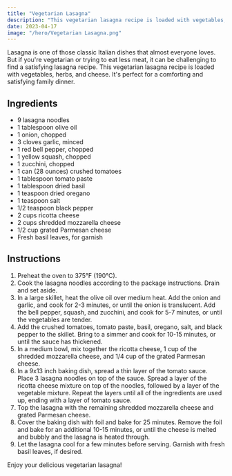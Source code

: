 ```yaml
---
title: "Vegetarian Lasagna"
description: "This vegetarian lasagna recipe is loaded with vegetables, herbs, and cheese. It's perfect for a comforting and satisfying family dinner."
date: 2023-04-17
image: "/hero/Vegetarian Lasagna.png"
---
```


Lasagna is one of those classic Italian dishes that almost everyone loves. But if you're vegetarian or trying to eat less meat, it can be challenging to find a satisfying lasagna recipe. This vegetarian lasagna recipe is loaded with vegetables, herbs, and cheese. It's perfect for a comforting and satisfying family dinner.

## Ingredients

- 9 lasagna noodles
- 1 tablespoon olive oil
- 1 onion, chopped
- 3 cloves garlic, minced
- 1 red bell pepper, chopped
- 1 yellow squash, chopped
- 1 zucchini, chopped
- 1 can (28 ounces) crushed tomatoes
- 1 tablespoon tomato paste
- 1 tablespoon dried basil
- 1 teaspoon dried oregano
- 1 teaspoon salt
- 1/2 teaspoon black pepper
- 2 cups ricotta cheese
- 2 cups shredded mozzarella cheese
- 1/2 cup grated Parmesan cheese
- Fresh basil leaves, for garnish

## Instructions

1.  Preheat the oven to 375°F (190°C).
2.  Cook the lasagna noodles according to the package instructions. Drain and set aside.
3.  In a large skillet, heat the olive oil over medium heat. Add the onion and garlic, and cook for 2-3 minutes, or until the onion is translucent. Add the bell pepper, squash, and zucchini, and cook for 5-7 minutes, or until the vegetables are tender.
4.  Add the crushed tomatoes, tomato paste, basil, oregano, salt, and black pepper to the skillet. Bring to a simmer and cook for 10-15 minutes, or until the sauce has thickened.
5.  In a medium bowl, mix together the ricotta cheese, 1 cup of the shredded mozzarella cheese, and 1/4 cup of the grated Parmesan cheese.
6.  In a 9x13 inch baking dish, spread a thin layer of the tomato sauce. Place 3 lasagna noodles on top of the sauce. Spread a layer of the ricotta cheese mixture on top of the noodles, followed by a layer of the vegetable mixture. Repeat the layers until all of the ingredients are used up, ending with a layer of tomato sauce.
7.  Top the lasagna with the remaining shredded mozzarella cheese and grated Parmesan cheese.
8.  Cover the baking dish with foil and bake for 25 minutes. Remove the foil and bake for an additional 10-15 minutes, or until the cheese is melted and bubbly and the lasagna is heated through.
9.  Let the lasagna cool for a few minutes before serving. Garnish with fresh basil leaves, if desired.

Enjoy your delicious vegetarian lasagna!
